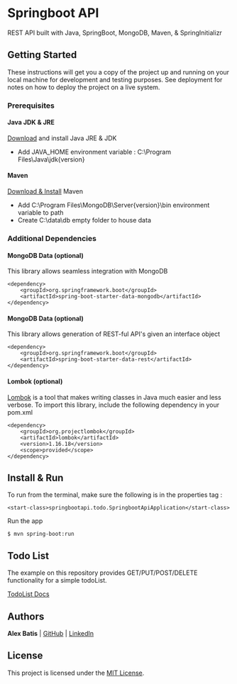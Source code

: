# Springboot API

REST API built with Java, SpringBoot, MongoDB, Maven, & SpringInitializr 

## Getting Started

These instructions will get you a copy of the project up and running on your local machine for development and testing purposes. See deployment for notes on how to deploy the project on a live system.

### Prerequisites

#### Java JDK & JRE
[Download](http://www.oracle.com/technetwork/java/javase/downloads/jdk8-downloads-2133151.html) and install Java JRE & JDK
* Add JAVA_HOME environment variable : C:\Program Files\Java\jdk{version}

#### Maven
[Download & Install](https://www.mkyong.com/maven/how-to-install-maven-in-windows/) Maven
* Add C:\Program Files\MongoDB\Server\{version}\bin environment variable to path
* Create C:\data\db empty folder to house data

### Additional Dependencies
#### MongoDB Data (optional)
This library allows seamless integration with MongoDB
``` 
<dependency>
    <groupId>org.springframework.boot</groupId>
    <artifactId>spring-boot-starter-data-mongodb</artifactId>
</dependency>
```

#### MongoDB Data (optional)
This library allows generation of REST-ful API's given an interface object
``` 
<dependency>
    <groupId>org.springframework.boot</groupId>
    <artifactId>spring-boot-starter-data-rest</artifactId>
</dependency>
```

#### Lombok (optional)
[Lombok](https://projectlombok.org/) is a tool that makes writing classes in Java much easier and less verbose. To import this library, include the following dependency in your pom.xml

``` 
<dependency>
    <groupId>org.projectlombok</groupId>
    <artifactId>lombok</artifactId>
    <version>1.16.18</version>
    <scope>provided</scope>
</dependency>
```

## Install & Run
To run from the terminal, make sure the following is in the properties tag :

```
<start-class>springbootapi.todo.SpringbootApiApplication</start-class>
```

Run the app

```
$ mvn spring-boot:run
```

## Todo List
The example on this repository provides GET/PUT/POST/DELETE functionality for a simple todoList.

[TodoList Docs](docs/todo.md)

## Authors
**Alex Batis**  | [GitHub](https://github.com/alexbatis) | [LinkedIn](https://www.linkedin.com/in/alexander-batis-3a202b101/)

## License

This project is licensed under the [MIT License](https://en.wikipedia.org/wiki/MIT_License).

